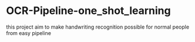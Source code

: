 # OCR-Pipeline-one_shot_learning
this project aim to make handwriting recognition possible for normal people from easy pipeline
